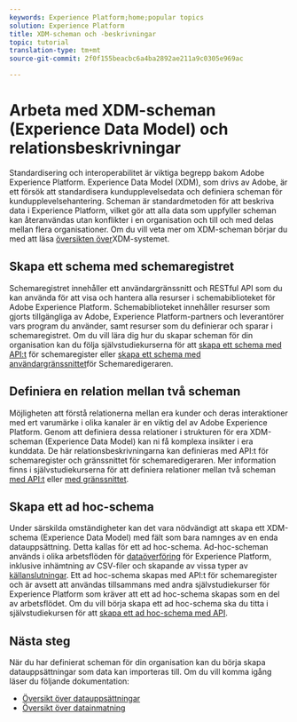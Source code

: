 ```yaml
---
keywords: Experience Platform;home;popular topics
solution: Experience Platform
title: XDM-scheman och -beskrivningar
topic: tutorial
translation-type: tm+mt
source-git-commit: 2f0f155beacbc6a4ba2892ae211a9c0305e969ac

---
```



# Arbeta med XDM-scheman (Experience Data Model) och relationsbeskrivningar

Standardisering och interoperabilitet är viktiga begrepp bakom Adobe Experience Platform. Experience Data Model (XDM), som drivs av Adobe, är ett försök att standardisera kundupplevelsedata och definiera scheman för kundupplevelsehantering. Scheman är standardmetoden för att beskriva data i Experience Platform, vilket gör att alla data som uppfyller scheman kan återanvändas utan konflikter i en organisation och till och med delas mellan flera organisationer. Om du vill veta mer om XDM-scheman börjar du med att läsa [översikten över](../xdm/home.md)XDM-systemet.

## Skapa ett schema med schemaregistret

Schemaregistret innehåller ett användargränssnitt och RESTful API som du kan använda för att visa och hantera alla resurser i schemabiblioteket för Adobe Experience Platform. Schemabiblioteket innehåller resurser som gjorts tillgängliga av Adobe, Experience Platform-partners och leverantörer vars program du använder, samt resurser som du definierar och sparar i schemaregistret. Om du vill lära dig hur du skapar scheman för din organisation kan du följa självstudiekurserna för att [skapa ett schema med API:t](../xdm/tutorials/create-schema-api.md) för schemaregister eller [skapa ett schema med användargränssnittet](../xdm/tutorials/create-schema-ui.md)för Schemaredigeraren.

## Definiera en relation mellan två scheman

Möjligheten att förstå relationerna mellan era kunder och deras interaktioner med ert varumärke i olika kanaler är en viktig del av Adobe Experience Platform. Genom att definiera dessa relationer i strukturen för era XDM-scheman (Experience Data Model) kan ni få komplexa insikter i era kunddata. De här relationsbeskrivningarna kan definieras med API:t för schemaregister och gränssnittet för schemaredigeraren. Mer information finns i självstudiekurserna för att definiera relationer mellan två scheman [med API:t](../xdm/tutorials/relationship-api.md) eller [med gränssnittet](../xdm/tutorials/relationship-ui.md).

## Skapa ett ad hoc-schema

Under särskilda omständigheter kan det vara nödvändigt att skapa ett XDM-schema (Experience Data Model) med fält som bara namnges av en enda datauppsättning. Detta kallas för ett ad hoc-schema. Ad-hoc-scheman används i olika arbetsflöden för [dataöverföring](../ingestion/home.md) för Experience Platform, inklusive inhämtning av CSV-filer och skapande av vissa typer av [källanslutningar](../sources/home.md). Ett ad hoc-schema skapas med API:t för schemaregister och är avsett att användas tillsammans med andra självstudiekurser för Experience Platform som kräver att ett ad hoc-schema skapas som en del av arbetsflödet. Om du vill börja skapa ett ad hoc-schema ska du titta i självstudiekursen för att [skapa ett ad hoc-schema med API](../xdm/tutorials/ad-hoc.md).

## Nästa steg

När du har definierat scheman för din organisation kan du börja skapa datauppsättningar som data kan importeras till. Om du vill komma igång läser du följande dokumentation:

* [Översikt över datauppsättningar](../catalog/datasets/overview.md)
* [Översikt över datainmatning](../ingestion/home.md)
